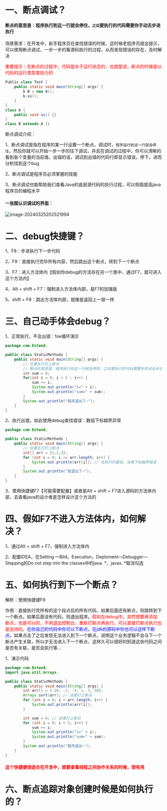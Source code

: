 # 一、断点调试？

#### 断点的意思是：程序执行到这一行就会停住，`之后`要执行的代码需要你手动去步进执行

场景需求：在开发中，新手程序员在查找错误的时候，这时候老程序员就会提示，可以使用断点调试，一步一步的看源码执行的过程，从而发现错误的存在，及时解决

<span style="color:red">重要提示：在断点的过程中，代码是处于运行状态的，也就是说，断点的时候是以代码的运行类型类执行的</span>

```java
Public class Test {
    public static void main(String[] args) {
        b B = new A();
        b.xx();
    }
}
class A {
    public void xx() {}
}
class B extends A {}
```

断点调试介绍：

1、断点调试是指在程序的某一行设置一个断点，调试时，`程序运行到这一行就会停住`，然后你就可以开始一步一步的往下调试，并且在调试的过程中，你可以清晰的看到各个变量的当前值，出错的话，调试到出错的代码行即显示错误，停下。进而分析找到这个bug

2、断点调试是程序员必须掌握的技能

3、断点调试也能帮助我们查看Java的底层源代码的执行过程，可以侧面提高java程序员的编程水平

#### 一张图认识调试的界面：

![image-20240325202521994](C:\Users\谭磊\AppData\Roaming\Typora\typora-user-images\image-20240325202521994.png)



# 二、debug快捷键？

1、F8：步进执行下一步代码

2、F9：直接执行完毕所有内容，然后跳出这个断点，转到下一个断点

3、F7：进入方法体内【假如你debug的方法存在另一个类中，通过F7，就可进入这个方法内】

4、Alt + shift + F7：强制进入方法体内部，是F7的加强版

5、shift + F8：跳出方法体内部，就像是返回上一层一样

# 三、自己动手体会debug？

1、正常执行，不会出错：foe循环演示

```java
package com.Extend;

public class StaticMethods {
    public static void main(String[] args) {
        // 在第五行打上断点
        // 断点的意思是：程序执行到这一行就会停住，之后要执行的代码需要你手动去步进执行
        int sum = 0;
        for(int i = 0; i < 5 ; i++) {
            sum += i;
            System.out.println("i=" + i);
            System.out.println("sum=" + sum);
        }
        System.out.println("程序退出了~");
    }
}

```

2、执行出错，如此使用debug查找错误：数组下标越界异常

```java
package com.Extend;

public class StaticMethods {
    public static void main(String[] args) {
        // 在第五行打上断点
        int[] arr = {1,2,3};
        for (int i = 0; i <= arr.length; i++) {
            System.out.println(arr[i]); // 在执行的最后，会报下标越界错误
        }
        System.out.println("我退出了~");
    }
}
```

3、使用快捷键F7【可能需要配置】或者是Alt + shift + F7进入源码的方法体内部，去查看java的设计者是怎样设计这个方法的

# 四、假如F7不进入方法体内，如何解决？

1、通过Alt + shift + F7，强制进入方法体内

2、配置IDEA，在Setting —Bild，Execution，Deploment—Debugger—Stepping的Do not step into the classes中的java. *、javax. *取消勾选



# 五、如何执行到下一个断点？

解析：使用快捷键F9

作用：直接执行完所有的这个段点后的所有代码，如果后面还有断点，则跳转到下一个断点。如果后面没有代码，则退出程序。<span style='color:red'>假如在debug中，突然想要再添加断点，也是可以的，不用退出控制台，重新打断点再执行。可以直接打断点执行也是支持的。</span><span style='color:blue'>在你自己的代码中你可以下断点，在jdk的原码中你也可以这样下断点</span>。如果点击了之后发现无法进入到下一个断点，说明这个业务逻辑不会与下一个断点产生关联，所以才无法进入下一个断点，这样久可以很好的知道这些代码之间是否有关联，是否会执行等...

1、演示代码

```java
package com.Extend;
import java.util.Arrays;

public class StaticMethods {
    public static void main(String[] args) {
        int arr[] = {-20, -2, -4, 1, 3, 50};
        Arrays.sort(arr); // 这里打上断点
        for (int i = 0; i < arr.length; i++) {
            System.out.println(arr[i]);
        }

        int sum = 0; // 这里打上断点
        for (int i = 0; i < 5; i++) {
            sum += i;
            System.out.println("i=" + i);
            System.out.println("sum=" + sum);
        }
        System.out.println("程序退出~");
    }
}
```

#### <span style="color:red">这个快捷键很适合在开发中，想要查看线程之间协作关系的时候，很有用</span>



# 六、断点追踪对象创建时候是如何执行的？

